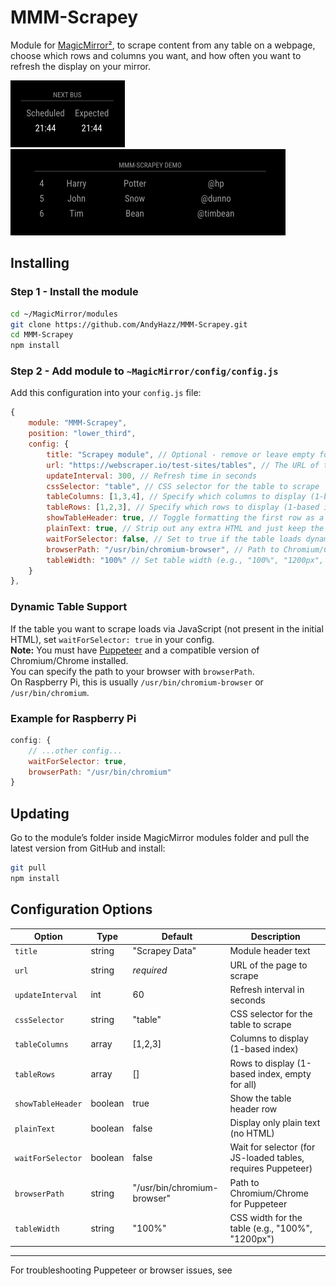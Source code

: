 # MMM-Scrapey

Module for [MagicMirror²](https://github.com/MichMich/MagicMirror/), to scrape content from any table on a webpage, choose which rows and columns you want, and how often you want to refresh the display on your mirror.

![Alt text](/img/demo.png "A preview of the MMM-Scrapey module showing bus times.")
![Alt text](/img/demo-2.png "A preview of the MMM-Scrapey module reading from a scrape test page.")

## Installing

### Step 1 - Install the module
```sh
cd ~/MagicMirror/modules
git clone https://github.com/AndyHazz/MMM-Scrapey.git
cd MMM-Scrapey
npm install
```

### Step 2 - Add module to `~MagicMirror/config/config.js`
Add this configuration into your `config.js` file:
```js
{
    module: "MMM-Scrapey",
    position: "lower_third",
    config: {
        title: "Scrapey module", // Optional - remove or leave empty for no title
        url: "https://webscraper.io/test-sites/tables", // The URL of the page with the table to scrape
        updateInterval: 300, // Refresh time in seconds
        cssSelector: "table", // CSS selector for the table to scrape
        tableColumns: [1,3,4], // Specify which columns to display (1-based index)
        tableRows: [1,2,3], // Specify which rows to display (1-based index), leave empty to show all
        showTableHeader: true, // Toggle formatting the first row as a table header
        plainText: true, // Strip out any extra HTML and just keep the plain text content
        waitForSelector: false, // Set to true if the table loads dynamically via JavaScript
        browserPath: "/usr/bin/chromium-browser", // Path to Chromium/Chrome for Puppeteer (change if needed)
        tableWidth: "100%" // Set table width (e.g., "100%", "1200px", etc.)
    }
},
```

### Dynamic Table Support

If the table you want to scrape loads via JavaScript (not present in the initial HTML), set `waitForSelector: true` in your config.  
**Note:** You must have [Puppeteer](https://pptr.dev/) and a compatible version of Chromium/Chrome installed.  
You can specify the path to your browser with `browserPath`.  
On Raspberry Pi, this is usually `/usr/bin/chromium-browser` or `/usr/bin/chromium`.

### Example for Raspberry Pi
```js
config: {
    // ...other config...
    waitForSelector: true,
    browserPath: "/usr/bin/chromium"
}
```

## Updating
Go to the module’s folder inside MagicMirror modules folder and pull the latest version from GitHub and install:
```sh
git pull
npm install
```

## Configuration Options

| Option           | Type      | Default                        | Description                                                                 |
|------------------|-----------|--------------------------------|-----------------------------------------------------------------------------|
| `title`          | string    | "Scrapey Data"                 | Module header text                                                          |
| `url`            | string    | *required*                     | URL of the page to scrape                                                   |
| `updateInterval` | int       | 60                             | Refresh interval in seconds                                                 |
| `cssSelector`    | string    | "table"                        | CSS selector for the table to scrape                                        |
| `tableColumns`   | array     | [1,2,3]                        | Columns to display (1-based index)                                          |
| `tableRows`      | array     | []                             | Rows to display (1-based index, empty for all)                              |
| `showTableHeader`| boolean   | true                           | Show the table header row                                                   |
| `plainText`      | boolean   | false                          | Display only plain text (no HTML)                                           |
| `waitForSelector`| boolean   | false                          | Wait for selector (for JS-loaded tables, requires Puppeteer)                |
| `browserPath`    | string    | "/usr/bin/chromium-browser"    | Path to Chromium/Chrome for Puppeteer                                       |
| `tableWidth`     | string    | "100%"                         | CSS width for the table (e.g., "100%", "1200px")                            |

---

For troubleshooting Puppeteer or browser issues, see

